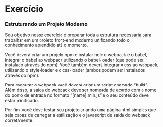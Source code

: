 # Exercício

### Estruturando um Projeto Moderno

Seu objetivo nesse exercício é preparar toda a estrutura necessária para trabalhar em um projeto front-end moderno unificando todo o conhecimento aprendido até o momento.

Você deverá criar um projeto npm e instalar nele o webpack e o babel, integrar o babel ao webpack utilizando o babel-loader (que pode ser instalado através do npm). Você também deverá integrar o css ao webpack, utilizando o style-loader e o css-loader (ambos podem ser instalados através do npm).

Para executar o webpack você deverá criar um script chamado “build”. Além disso, a saída do webpack deve ser nomeada de acordo com o nome do ponto de entrada no formato “[name].min.js” e o seu conteúdo deve estar minificado.

Por fim, você deve testar seu projeto criando uma página html simples que seja capaz de carregar a estilização e o javascript de saída do webpack corretamente.
